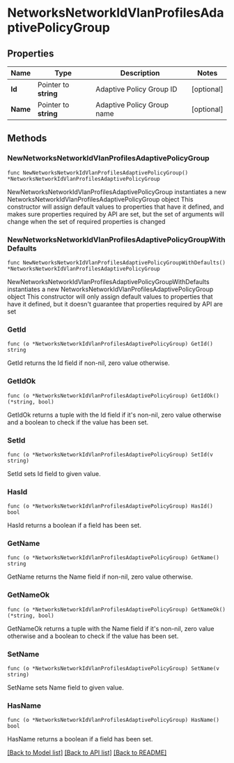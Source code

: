 # NetworksNetworkIdVlanProfilesAdaptivePolicyGroup

## Properties

Name | Type | Description | Notes
------------ | ------------- | ------------- | -------------
**Id** | Pointer to **string** | Adaptive Policy Group ID | [optional] 
**Name** | Pointer to **string** | Adaptive Policy Group name | [optional] 

## Methods

### NewNetworksNetworkIdVlanProfilesAdaptivePolicyGroup

`func NewNetworksNetworkIdVlanProfilesAdaptivePolicyGroup() *NetworksNetworkIdVlanProfilesAdaptivePolicyGroup`

NewNetworksNetworkIdVlanProfilesAdaptivePolicyGroup instantiates a new NetworksNetworkIdVlanProfilesAdaptivePolicyGroup object
This constructor will assign default values to properties that have it defined,
and makes sure properties required by API are set, but the set of arguments
will change when the set of required properties is changed

### NewNetworksNetworkIdVlanProfilesAdaptivePolicyGroupWithDefaults

`func NewNetworksNetworkIdVlanProfilesAdaptivePolicyGroupWithDefaults() *NetworksNetworkIdVlanProfilesAdaptivePolicyGroup`

NewNetworksNetworkIdVlanProfilesAdaptivePolicyGroupWithDefaults instantiates a new NetworksNetworkIdVlanProfilesAdaptivePolicyGroup object
This constructor will only assign default values to properties that have it defined,
but it doesn't guarantee that properties required by API are set

### GetId

`func (o *NetworksNetworkIdVlanProfilesAdaptivePolicyGroup) GetId() string`

GetId returns the Id field if non-nil, zero value otherwise.

### GetIdOk

`func (o *NetworksNetworkIdVlanProfilesAdaptivePolicyGroup) GetIdOk() (*string, bool)`

GetIdOk returns a tuple with the Id field if it's non-nil, zero value otherwise
and a boolean to check if the value has been set.

### SetId

`func (o *NetworksNetworkIdVlanProfilesAdaptivePolicyGroup) SetId(v string)`

SetId sets Id field to given value.

### HasId

`func (o *NetworksNetworkIdVlanProfilesAdaptivePolicyGroup) HasId() bool`

HasId returns a boolean if a field has been set.

### GetName

`func (o *NetworksNetworkIdVlanProfilesAdaptivePolicyGroup) GetName() string`

GetName returns the Name field if non-nil, zero value otherwise.

### GetNameOk

`func (o *NetworksNetworkIdVlanProfilesAdaptivePolicyGroup) GetNameOk() (*string, bool)`

GetNameOk returns a tuple with the Name field if it's non-nil, zero value otherwise
and a boolean to check if the value has been set.

### SetName

`func (o *NetworksNetworkIdVlanProfilesAdaptivePolicyGroup) SetName(v string)`

SetName sets Name field to given value.

### HasName

`func (o *NetworksNetworkIdVlanProfilesAdaptivePolicyGroup) HasName() bool`

HasName returns a boolean if a field has been set.


[[Back to Model list]](../README.md#documentation-for-models) [[Back to API list]](../README.md#documentation-for-api-endpoints) [[Back to README]](../README.md)


